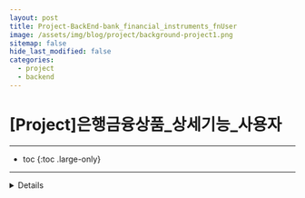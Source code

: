 ```yaml
---
layout: post
title: Project-BackEnd-bank_financial_instruments_fnUser
image: /assets/img/blog/project/background-project1.png
sitemap: false
hide_last_modified: false
categories:
  - project
  - backend
---
```


# [Project]은행금융상품_상세기능_사용자

---
* toc
{:toc .large-only}

---

<details>
  <h2><summary>회원가입 페이지</summary></h2>
    <div markdown="1">

      - POST /api/member/signup
      - 요청 : 이메일 ,비밀번호, 이름, 휴대폰번호

</div>
</details>


